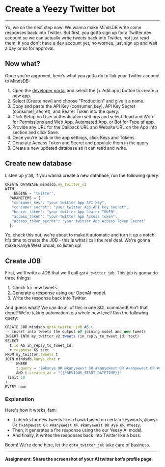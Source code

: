 # Create a Yeezy Twitter bot
---
Yo, we on the next step now! We wanna make MindsDB write some responses back into Twitter. But first, you gotta sign up for a Twitter dev account so we can actually write tweets back into Twitter, not just read them. If you don't have a dev account yet, no worries, just sign up and wait a day or so for approval.

## Now what?

Once you're approved, here's what you gotta do to link your Twitter account to MindsDB:

1. Open the [developer portal](https://developer.twitter.com/en/portal/projects-and-apps) and select the [+ Add app] button to create a new app.
2. Select [Create new] and choose "Production" and give it a name.
3. Copy and paste the API Key (consumer_key), API Key Secret (consumer_secret), and Bearer Token into the query.
4. Click Setup on User authentication settings and select Read and Write for Permissions and Web App, Automated App, or Bot for Type of app.
5. Provide any URL for the Callback URL and Website URL on the App info section and click Save.
6. Once you're back in the app settings, click Keys and Tokens.
7. Generate Access Token and Secret and populate them in the query.
8. Create a new updated database so it can read and write.

## Create new database

Listen up y'all, if you wanna create a new database, run the following query:

```jsx
CREATE DATABASE mindsdb.my_twitter_v2
WITH
	ENGINE = 'twitter',
  PARAMETERS = {
   "consumer_key": "your twitter App API key",
   "consumer_secret": "your twitter App API key secret",
   "bearer_token": "your twitter App bearer TOKEN",
   "access_token": "your twitter App Access Token",
   "access_token_secret": "your twitter App Access Token Secret"
  };
```

Yo, check this out, we're about to make it automatic and turn it up a notch! It's time to create the JOB - this is what I call the real deal. We're gonna make Kanye West proud, so listen up!

## Create JOB

First, we'll write a JOB that we'll call `gpt4_twitter_job`. This job is gonna do three things:

1. Check for new tweets.
2. Generate a response using our OpenAI model.
3. Write the response back into Twitter.

And guess what? We can do all of this in one SQL command! Ain't that dope? We're taking automation to a whole new level! Run the following query:

```jsx
CREATE JOB mindsdb.gpt4_twitter_job AS (
-- insert into tweets the output of joining model and new tweets
INSERT INTO my_twitter_v2.tweets (in_reply_to_tweet_id, text)
SELECT
  t.id AS in_reply_to_tweet_id,
  r.response AS text
FROM my_twitter.tweets t
JOIN mindsdb.kanye_chat r
     WHERE
     t.query = '(@kanye OR @kanyewest OR #KanyeWest OR #kanyewest OR #ye OR #Yeezy) -is:retweet -from:kanye_chat'
     AND t.created_at > "{{PREVIOUS_START_DATETIME}}"
 limit 10
)
EVERY hour
```

### Explanation

Here's how it works, fam:

- It checks for new tweets like a hawk based on certain keywords, `@kanye OR @kanyewest OR #KanyeWest OR #kanyewest OR #ye OR #Yeezy`.
- Then, it generates a fire response using the our Yeezy AI model.
- And finally, it writes the responses back into Twitter like a boss.

Boom! We're done here, let the `gpt4_twitter_job` take care of business.

---
**Assignment: Share the screenshot of your AI twitter bot’s profile page.**